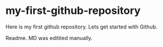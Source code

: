 # my-first-github-repository
Here is my first github repository. Lets get started with Github.

Readme. MD was editited manually.
